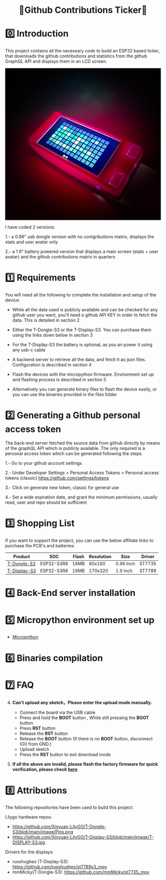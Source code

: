<h1 align = "center"> 🌟Github Contributions Ticker🌟</h1>

# 0️⃣ Introduction
This project contains all the necessary code to build an ESP32 based ticker, that downloads the github contributions and statistics from the github GraphQL API and displays them in an LCD screen.

<img src="img/ticker-black.png" align="center">


I have coded 2 versions:

1.- a 0.96" usb dongle version with no contgributions matrix, displays the stats and user avatar only

2.- a 1.9" battery powered version that displays a main screen (stats + user avatar) and the github contributions matrix in quarters


# 1️⃣  Requirements
You will need all the following to complete the installation and setup of the device:

- While all the data used is publicly available and can be checked for any github user you want, you'll need a github API KEY in order to fetch the data. This is detailed in section 2

- Either the T-Dongle-S3 or the T-Display-S3. You can purchase them using the links down below in section 3

- For the T-Display-S3 the battery is optional, as you an power it using any usb-c cable

- A backend server to retrieve all the data, and fetch it as json files. Configuration is described in section 4

- Flash the devices with the micropython firmware. Environment set up and flashing process is described in section 5

- Alternatively you can generate binary files to flash the device easily, or you can use the binaries provided in the files folder


# 2️⃣ Generating a Github personal access token
The back-end server fetched the source data from github directly by means of the graphQL API which is publicly available. The only required is a personal access token which can be generated following the steps:

1.- Go to your github account settings

2.- Under Developer Settings > Personal Access Tokens > Personal access tokens (classic) https://github.com/settings/tokens

3.- Click on generate new token, classic for general use

4.- Set a wide expiration date, and grant the minimum permissions, usually read, user and repo should be sufficient


# 3️⃣ Shopping List
If you want to support the project, you can use the below affiliate links to purchase the PCB's and batteries:

| Product                 | SOC        | Flash | Resolution | Size      | Driver    |
| ----------------------- | ---------- | ----- | ---------- | --------  | --------  |
| [T-Dongle-S3][1]        | ESP32-S3R8 | 16MB  | 80x160     | 0.96 Inch | ST7735    |
| [T-Display-S3][2]       | ESP32-S3R8 | 16MB  | 170x320    | 1.9 Inch  | ST7789    |

[1]: https://www.aliexpress.us/item/3256804673688886.html
[2]: https://www.aliexpress.us/item/3256804310228562.html


# 4️⃣  Back-End server installation



# 5️⃣  Micropython environment set up

* [Micropython](https://github.com/Xinyuan-LilyGO/lilygo-micropython)




# 6️⃣  Binaries compilation


# 7️⃣ FAQ

4. **Can't upload any sketch，Please enter the upload mode manually.**
   * Connect the board via the USB cable
   * Press and hold the **BOOT** button , While still pressing the **BOOT** button
   * Press **RST** button
   * Release the **RST** button
   * Release the **BOOT** button (If there is no **BOOT** button, disconnect IO0 from GND.)
   * Upload sketch
   * Press the **RST** button to exit download mode

6. **If all the above are invalid, please flash the factory firmware for quick verification, please check [here](https://github.com/Xinyuan-LilyGO/T-Display-S3/firmware/README.MD)**


# 8️⃣  Attributions

The following repositories have been used to build this project:
 
Lilygo hardware repos:
- https://github.com/Xinyuan-LilyGO/T-Dongle-S3/blob/main/image/Pins.png
- https://github.com/Xinyuan-LilyGO/T-Display-S3/blob/main/image/T-DISPLAY-S3.jpg

Drivers for the displays:
- russhughes (T-Display-S3): https://github.com/russhughes/st7789s3_mpy
- mmMicky(T-Dongle-S3): https://github.com/mmMicky/st7735_mpy

